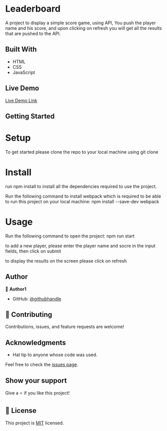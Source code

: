 # Leaderboard
A project to display a simple score game, using API, You push the player name and his score, and upon clicking on refresh you will get all the results that are pushed to the API. 


## Built With

- HTML
- CSS
- JavaScript

## Live Demo
[Live Demo Link](https://leaderboardgame.netlify.app/)

## Getting Started

# Setup
To get started please clone the repo to your local machine using git clone

# Install
run npm install to install all the dependencies required to use the project.

Run the following command to install webpack which is required to be able to run this project on your local machine: npm install --save-dev webpack

# Usage
Run the following command to open the project: npm run start

to add a new player, please enter the player name and socre in the input fields, then click on submit

to display the results on the screen please click on refresh



## Author

👤 **Author1**

- GitHub: [@githubhandle](https://github.com/shakerAbuDrais)

## 🤝 Contributing

Contributions, issues, and feature requests are welcome!

## Acknowledgments

- Hat tip to anyone whose code was used.

Feel free to check the [issues page](../../issues/).

## Show your support

Give a ⭐️ if you like this project!

## 📝 License

This project is [MIT](./LICENSE) licensed.


